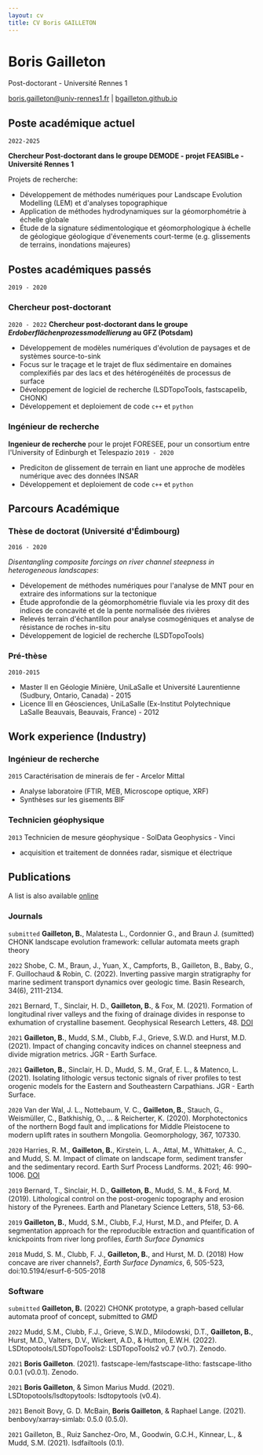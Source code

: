 ```yaml
---
layout: cv
title: CV Boris GAILLETON
---
```

# Boris Gailleton
Post-doctorant - Université Rennes 1

<div id="webaddress">
<a href="boris.gailleton@univ-rennes1.fr">boris.gailleton@univ-rennes1.fr</a>
| <a href="bgailleton.github.io">bgailleton.github.io</a>
</div>


## Poste académique actuel

`2022-2025`

**Chercheur Post-doctorant dans le groupe DEMODE - projet FEASIBLe - Université Rennes 1**

Projets de recherche:

* Développement de méthodes numériques pour Landscape Evolution Modelling (LEM) et d'analyses topographique
* Application de méthodes hydrodynamiques sur la géomorphométrie à échelle globale
* Étude de la signature sédimentologique et géomorphologique à échelle de géologique géologique d'évenements court-terme (e.g. glissements de terrains, inondations majeures)

## Postes académiques passés
`2019 - 2020`

### Chercheur post-doctorant
`2020 - 2022`
**Chercheur post-doctorant dans le groupe _Erdoberflächenprozessmodellierung_ au GFZ (Potsdam)**

* Développement de modèles numériques d'évolution de paysages et de systèmes source-to-sink
* Focus sur le traçage et le trajet de flux sédimentaire en domaines complexifiés par des lacs et des hétérogénéités de processus de surface
* Développement de logiciel de recherche (LSDTopoTools, fastscapelib, CHONK)
* Développement et deploiement de code `c++` et `python`

### Ingénieur de recherche 
**Ingenieur de recherche** pour le projet FORESEE, pour un consortium entre l'University of Edinburgh et Telespazio 
`2019 - 2020`
* Prediciton de glissement de terrain en liant une approche de modèles numérique avec des données INSAR
* Développement et deploiement de code `c++` et `python`

## Parcours Académique

### Thèse de doctorat (Université d'Édimbourg)
`2016 - 2020`

_Disentangling composite forcings on river channel steepness in heterogeneous landscapes_:
* Dévelopement de méthodes numériques pour l'analyse de MNT pour en extraire des informations sur la tectonique
* Étude approfondie de la géomorphométrie fluviale via les proxy dit des indices de concavité et de la pente normalisée des rivières
* Relevés terrain d'échantillon pour analyse cosmogéniques et analyse de résistance de roches in-situ
* Développement de logiciel de recherche (LSDTopoTools)

### Pré-thèse
`2010-2015`

* Master II en Géologie Minière, UniLaSalle et Université Laurentienne (Sudbury, Ontario, Canada) - 2015
* Licence III en Géosciences, UniLaSalle (Ex-Institut Polytechnique LaSalle Beauvais, Beauvais, France) - 2012

## Work experience (Industry)

### Ingénieur de recherche 
`2015`
Caractérisation de minerais de fer - Arcelor Mittal

  * Analyse laboratoire (FTIR, MEB, Microscope optique, XRF)
  * Synthèses sur les gisements BIF


### Technicien géophysique
`2013`
Technicien de mesure géophysique - SolData Geophysics - Vinci

  * acquisition et traitement de données radar, sismique et électrique


## Publications

A list is also available [online](https://scholar.google.fr/citations?user=r5HIc00AAAAJ&hl=en)

### Journals

`submitted`
**Gailleton, B.**, Malatesta L., Cordonnier G., and Braun J. (sumitted) CHONK landscape evolution framework: cellular automata meets graph theory

`2022`
Shobe, C. M., Braun, J., Yuan, X., Campforts, B., Gailleton, B., Baby, G., F. Guillochaud & Robin, C. (2022). Inverting passive margin stratigraphy for marine sediment transport dynamics over geologic time. Basin Research, 34(6), 2111-2134.

`2021`
Bernard, T., Sinclair, H. D., **Gailleton, B.**, & Fox, M. (2021). Formation of longitudinal river valleys and the fixing of drainage divides in response to exhumation of crystalline basement. Geophysical Research Letters, 48. [DOI](https://doi.org/10.1029/2020GL092210)

`2021`
**Gailleton, B.**, Mudd, S.M., Clubb, F.J., Grieve, S.W.D. and Hurst, M.D. (2021). Impact of changing concavity indices on channel steepness and divide migration metrics. JGR - Earth Surface.

`2021`
**Gailleton, B.**, Sinclair, H. D., Mudd, S. M., Graf, E. L., & Matenco, L. (2021). Isolating lithologic versus tectonic signals of river profiles to test orogenic models for the Eastern and Southeastern Carpathians. JGR - Earth Surface.

`2020`
Van der Wal, J. L., Nottebaum, V. C., **Gailleton, B.**, Stauch, G., Weismüller, C., Batkhishig, O., ... & Reicherter, K. (2020). Morphotectonics of the northern Bogd fault and implications for Middle Pleistocene to modern uplift rates in southern Mongolia. Geomorphology, 367, 107330.


`2020`
Harries, R. M., **Gailleton, B.**, Kirstein, L. A., Attal, M., Whittaker, A. C., and Mudd, S. M. Impact of climate on landscape form, sediment transfer and the sedimentary record. Earth Surf Process Landforms. 2021; 46: 990– 1006. [DOI](https://doi.org/10.1002/esp.5075.)

`2019`
Bernard, T., Sinclair, H. D., **Gailleton, B.**, Mudd, S. M., & Ford, M. (2019). Lithological control on the post-orogenic topography and erosion history of the Pyrenees. Earth and Planetary Science Letters, 518, 53-66.


`2019`
**Gailleton, B.**, Mudd, S.M., Clubb, F.J, Hurst, M.D., and Pfeifer, D. A segmentation approach for the reproducible extraction and quantification of knickpoints from river long profiles, _Earth Surface Dynamics_


`2018`
Mudd, S. M., Clubb, F. J., **Gailleton, B.**, and Hurst, M. D. (2018) How concave are river channels?, _Earth Surface Dynamics_, 6, 505-523, doi:10.5194/esurf-6-505-2018

### Software

`submitted`
**Gailleton, B.** (2022) CHONK prototype, a graph-based cellular automata proof of concept, submitted to _GMD_

`2022`
Mudd, S.M., Clubb, F.J., Grieve, S.W.D., Milodowski, D.T., **Gailleton, B.**, Hurst, M.D., Valters, D.V., Wickert, A.D., & Hutton, E.W.H. (2022). LSDtopotools/LSDTopoTools2: LSDTopoTools2 v0.7 (v0.7). Zenodo.

`2021`
**Boris Gailleton**. (2021). fastscape-lem/fastscape-litho: fastscape-litho 0.0.1 (v0.0.1). Zenodo. 

`2021`
**Boris Gailleton**, & Simon Marius Mudd. (2021). LSDtopotools/lsdtopytools: lsdtopytools (v0.4). 

`2021`
Benoit Bovy, G. D. McBain, **Boris Gailleton**, & Raphael Lange. (2021). benbovy/xarray-simlab: 0.5.0 (0.5.0). 

`2021`
Gailleton, B., Ruiz Sanchez-Oro, M., Goodwin, G.C.H., Kinnear, L., & Mudd, S.M. (2021). lsdfailtools (0.1).


<!-- ### Footer

Last updated: May 2013 -->


